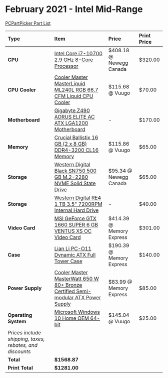 # February 2021 - Intel Mid-Range

[PCPartPicker Part List](https://ca.pcpartpicker.com/list/hzhFmr)

| Type                                                     | Item                                                                                                                                                                                                                              | Price                    | Print Price |
| :------------------------------------------------------- | :-------------------------------------------------------------------------------------------------------------------------------------------------------------------------------------------------------------------------------- | :----------------------- | :---------- |
| **CPU**                                                  | [Intel Core i7-10700 2.9 GHz 8-Core Processor](https://ca.pcpartpicker.com/product/dLK2FT/intel-core-i7-10700-29-ghz-8-core-processor-bx8070110700)                                                                               | $408.18 @ Newegg Canada  | $320.00     |
| **CPU Cooler**                                           | [Cooler Master MasterLiquid ML240L RGB 66.7 CFM Liquid CPU Cooler](https://ca.pcpartpicker.com/product/RcdFf7/cooler-master-masterliquid-ml240l-rgb-667-cfm-liquid-cpu-cooler-mlw-d24m-a20pc-r1)                                  | $115.68 @ Vuugo          | $70.00      |
| **Motherboard**                                          | [Gigabyte Z490 AORUS ELITE AC ATX LGA1200 Motherboard](https://ca.pcpartpicker.com/product/DZPgXL/gigabyte-z490-aorus-elite-ac-atx-lga1200-motherboard-z490-aorus-elite-ac)                                                       | -                        | $170.00     |
| **Memory**                                               | [Crucial Ballistix 16 GB (2 x 8 GB) DDR4-3200 CL16 Memory](https://ca.pcpartpicker.com/product/BxTzK8/crucial-ballistix-16-gb-2-x-8-gb-ddr4-3200-memory-bl2k8g32c16u4b)                                                           | $115.86 @ Vuugo          | $65.00      |
| **Storage**                                              | [Western Digital Black SN750 500 GB M.2-2280 NVME Solid State Drive](https://ca.pcpartpicker.com/product/KTQG3C/western-digital-wd_black-sn750-500-gb-m2-2280-nvme-solid-state-drive-wds500g3x0c)                                 | $95.34 @ Newegg Canada   | $65.00      |
| **Storage**                                              | [Western Digital RE4 1 TB 3.5" 7200RPM Internal Hard Drive](https://ca.pcpartpicker.com/product/KzTmP6/western-digital-internal-hard-drive-wd1003fbyx)                                                                            | -                        | $40.00      |
| **Video Card**                                           | [MSI GeForce GTX 1660 SUPER 6 GB VENTUS XS OC Video Card](https://ca.pcpartpicker.com/product/Z3wkcf/msi-geforce-gtx-1660-super-6-gb-ventus-xs-oc-video-card-gtx-1660-super-ventus-xs-oc)                                         | $414.39 @ Memory Express | $301.00     |
| **Case**                                                 | [Lian Li PC-O11 Dynamic ATX Full Tower Case](https://ca.pcpartpicker.com/product/Hwkj4D/lian-li-pc-o11dx-atx-full-tower-case-pc-o11dx)                                                                                            | $190.39 @ Memory Express | $140.00     |
| **Power Supply**                                         | [Cooler Master MasterWatt 650 W 80+ Bronze Certified Semi-modular ATX Power Supply](https://ca.pcpartpicker.com/product/VGc48d/cooler-master-masterwatt-650w-80-bronze-certified-semi-modular-atx-power-supply-mpx-6501-amaab-us) | $83.99 @ Memory Express  | $85.00      |
| **Operating System**                                     | [Microsoft Windows 10 Home OEM 64-bit](https://ca.pcpartpicker.com/product/wtgPxr/microsoft-os-kw900140)                                                                                                                          | $145.04 @ Vuugo          | $25.00      |
| _Prices include shipping, taxes, rebates, and discounts_ |
| **Total**                                                | **$1568.87**                                                                                                                                                                                                                      |
| **Print Total**                                          | **$1281.00**                                                                                                                                                                                                                      |
